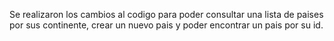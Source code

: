 Se realizaron los cambios al codigo para poder consultar una lista de paises por sus continente, crear un nuevo pais y poder encontrar un pais por su id. 
